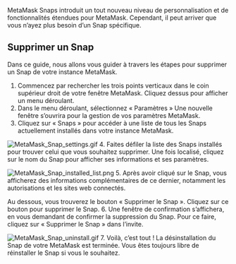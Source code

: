 MetaMask Snaps introduit un tout nouveau niveau de personnalisation et de fonctionnalités étendues pour MetaMask. Cependant, il peut arriver que vous n’ayez plus besoin d’un Snap spécifique.


Supprimer un Snap
-----------------


Dans ce guide, nous allons vous guider à travers les étapes pour supprimer un Snap de votre instance MetaMask.


1. Commencez par rechercher les trois points verticaux dans le coin supérieur droit de votre fenêtre MetaMask. Cliquez dessus pour afficher un menu déroulant.
2. Dans le menu déroulant, sélectionnez « Paramètres » Une nouvelle fenêtre s’ouvrira pour la gestion de vos paramètres MetaMask.
3. Cliquez sur « Snaps » pour accéder à une liste de tous les Snaps actuellement installés dans votre instance MetaMask.


![MetaMask_Snap_settings.gif](https://support.metamask.io/hc/article_attachments/18379339961627)
4. Faites défiler la liste des Snaps installés pour trouver celui que vous souhaitez supprimer. Une fois localisé, cliquez sur le nom du Snap pour afficher ses informations et ses paramètres.


![MetaMask_Snap_installed_list.png](https://support.metamask.io/hc/article_attachments/18379309267611)
5. Après avoir cliqué sur le Snap, vous afficherez des informations complémentaires de ce dernier, notamment les autorisations et les sites web connectés.  
  
Au dessous, vous trouverez le bouton « Supprimer le Snap ». Cliquez sur ce bouton pour supprimer le Snap.
6. Une fenêtre de confirmation s’affichera, en vous demandant de confirmer la suppression du Snap. Pour ce faire, cliquez sur « Supprimer le Snap » dans l’invite.


![MetaMask_Snap_uninstall.gif](https://support.metamask.io/hc/article_attachments/18379309272603)
7. Voilà, c’est tout ! La désinstallation du Snap de votre MetaMask est terminée. Vous êtes toujours libre de réinstaller le Snap si vous le souhaitez.
